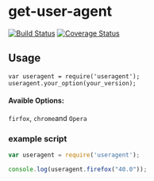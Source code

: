 # get-user-agent
[![Build Status](https://travis-ci.org/fscherwi/get-user-agent.svg?branch=master)](https://travis-ci.org/fscherwi/get-user-agent) [![Coverage Status](https://coveralls.io/repos/fscherwi/get-user-agent/badge.svg?branch=master&service=github)](https://coveralls.io/github/fscherwi/get-user-agent?branch=master)

## Usage

```
var useragent = require('useragent');
useragent.your_option(your_version);
```
#### Avaible Options:
```firfox```, ```chrome```and ```Opera```

### example script

```js
var useragent = require('useragent');

console.log(useragent.firefox("40.0"));
```
